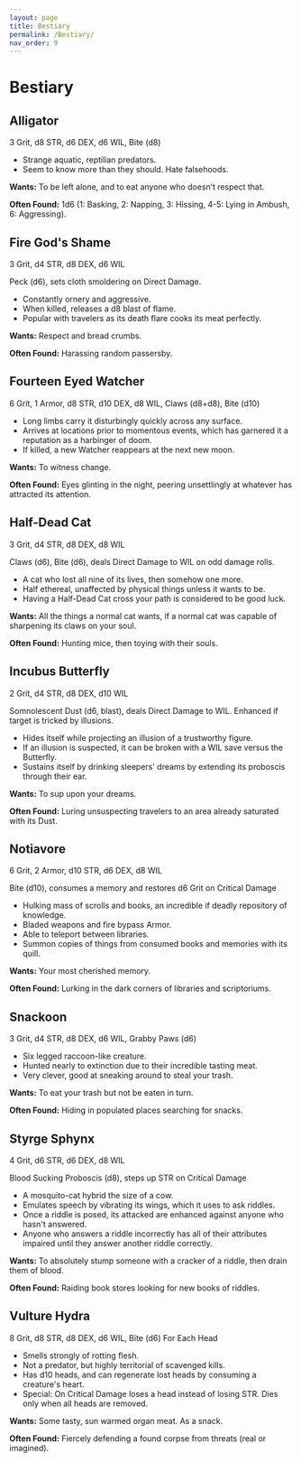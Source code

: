 ```yaml
---
layout: page
title: Bestiary
permalink: /Bestiary/
nav_order: 9
---
```


# Bestiary

## Alligator

3 Grit, d8 STR, d6 DEX, d6 WIL, Bite (d8)

* Strange aquatic, reptilian predators.
* Seem to know more than they should. Hate falsehoods.

**Wants:** To be left alone, and to eat anyone who doesn’t respect that.

**Often Found:** 1d6 (1: Basking, 2: Napping, 3: Hissing, 4-5: Lying in Ambush, 6: Aggressing).

## Fire God's Shame

3 Grit, d4 STR, d8 DEX, d6 WIL

Peck (d6), sets cloth smoldering on Direct Damage.

* Constantly ornery and aggressive. 
* When killed, releases a d8 blast of flame.
* Popular with travelers as its death flare cooks its meat perfectly.

**Wants:** Respect and bread crumbs.

**Often Found:** Harassing random passersby.

## Fourteen Eyed Watcher

6 Grit, 1 Armor, d8 STR, d10 DEX, d8 WIL, Claws (d8+d8), Bite (d10)

* Long limbs carry it disturbingly quickly across any surface.
* Arrives at locations prior to momentous events, which has garnered it a reputation as a harbinger of doom.
* If killed, a new Watcher reappears at the next new moon.

**Wants:** To witness change.

**Often Found:** Eyes glinting in the night, peering unsettlingly at whatever has attracted its attention.

## Half-Dead Cat

3 Grit, d4 STR, d8 DEX, d8 WIL

Claws (d6), Bite (d6), deals Direct Damage to WIL on odd damage rolls.

* A cat who lost all nine of its lives, then somehow one more. 
* Half ethereal, unaffected by physical things unless it wants to be.
* Having a Half-Dead Cat cross your path is considered to be good luck.

**Wants:** All the things a normal cat wants, if a normal cat was capable of sharpening its claws on your soul.

**Often Found:** Hunting mice, then toying with their souls.

## Incubus Butterfly

2 Grit, d4 STR, d8 DEX, d10 WIL

Somnolescent Dust (d6, blast), deals Direct Damage to WIL. Enhanced if target is tricked by illusions.

* Hides itself while projecting an illusion of a trustworthy figure.
* If an illusion is suspected, it can be broken with a WIL save versus the Butterfly.
* Sustains itself by drinking sleepers' dreams by extending its proboscis through their ear.

**Wants:** To sup upon your dreams.

**Often Found:** Luring unsuspecting travelers to an area already saturated with its Dust.

## Notiavore

6 Grit, 2 Armor, d10 STR, d6 DEX, d8 WIL

Bite (d10), consumes a memory and restores d6 Grit on Critical Damage

* Hulking mass of scrolls and books, an incredible if deadly repository of knowledge.
* Bladed weapons and fire bypass Armor.
* Able to teleport between libraries.
* Summon copies of things from consumed books and memories with its quill.

**Wants:** Your most cherished memory.

**Often Found:** Lurking in the dark corners of libraries and scriptoriums.

## Snackoon

3 Grit, d4 STR, d8 DEX, d6 WIL, Grabby Paws (d6)

* Six legged raccoon-like creature.
* Hunted nearly to extinction due to their incredible tasting meat.
* Very clever, good at sneaking around to steal your trash.

**Wants:** To eat your trash but not be eaten in turn.

**Often Found:** Hiding in populated places searching for snacks.

## Styrge Sphynx

4 Grit, d6 STR, d6 DEX, d8 WIL

Blood Sucking Proboscis (d8), steps up STR on Critical Damage

* A mosquito-cat hybrid the size of a cow.
* Emulates speech by vibrating its wings, which it uses to ask riddles.
* Once a riddle is posed, its attacked are enhanced against anyone who hasn't answered.
* Anyone who answers a riddle incorrectly has all of their attributes impaired until they answer another riddle correctly. 

**Wants:** To absolutely stump someone with a cracker of a riddle, then drain them of blood.

**Often Found:** Raiding book stores looking for new books of riddles.

## Vulture Hydra

8 Grit, d8 STR, d8 DEX, d6 WIL,  Bite (d6) For Each Head

* Smells strongly of rotting flesh.
* Not a predator, but highly territorial of scavenged kills.
* Has d10 heads, and can regenerate lost heads by consuming a creature's heart.
* Special: On Critical Damage loses a head instead of losing STR. Dies only when all heads are removed.

**Wants:** Some tasty, sun warmed organ meat. As a snack.

**Often Found:** Fiercely defending a found corpse from threats (real or imagined).